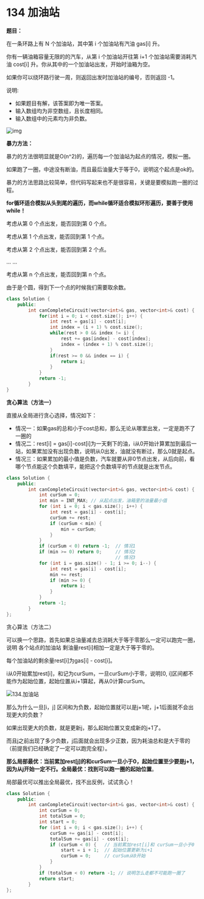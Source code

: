 # 134 加油站

**题目：**

在一条环路上有 N 个加油站，其中第 i 个加油站有汽油 gas[i] 升。

你有一辆油箱容量无限的的汽车，从第 i 个加油站开往第 i+1 个加油站需要消耗汽油 cost[i] 升。你从其中的一个加油站出发，开始时油箱为空。

如果你可以绕环路行驶一周，则返回出发时加油站的编号，否则返回 -1。

说明:

- 如果题目有解，该答案即为唯一答案。
- 输入数组均为非空数组，且长度相同。
- 输入数组中的元素均为非负数。

![img](https://pic.leetcode-cn.com/a3b1d46544160566b53ff291a5de91e2a3452a5da118569f92df94b95f869a44.jpg)



**暴力方法：**

暴力的方法很明显就是O(n^2)的，遍历每一个加油站为起点的情况，模拟一圈。

如果跑了一圈，中途没有断油，而且最后油量大于等于0，说明这个起点是ok的。

暴力的方法思路比较简单，但代码写起来也不是很容易，关键是要模拟跑一圈的过程。

**for循环适合模拟从头到尾的遍历，而while循环适合模拟环形遍历，要善于使用while！**



考虑从第 0 个点出发，能否回到第 0 个点。

考虑从第 1 个点出发，能否回到第 1 个点。

考虑从第 2 个点出发，能否回到第 2 个点。

... ...

考虑从第 n 个点出发，能否回到第 n 个点。

由于是个圆，得到下一个点的时候我们需要取余数。



```c++
class Solution {
    public:
    	int canCompleteCircuit(vector<int>& gas, vector<int>& cost) {
            for(int i = 0; i < cost.size(); i++) {
                int rest = gas[i] - cost[i];
                int index = (i + 1) % cost.size();
                while(rest > 0 && index != i) {
                    rest += gas[index] - cost[index];
                	index = (index + 1) % cost.size();
                }
                if(rest >= 0 && index == i) {
                    return i;
                }
            }
            return -1;
        }
}
```



**贪心算法（方法一）**

直接从全局进行贪心选择，情况如下：

- 情况一：如果gas的总和小于cost总和，那么无论从哪里出发，一定是跑不了一圈的
- 情况二：rest[i] = gas[i]-cost[i]为一天剩下的油，i从0开始计算累加到最后一站，如果累加没有出现负数，说明从0出发，油就没有断过，那么0就是起点。
- 情况三：如果累加的最小值是负数，汽车就要从非0节点出发，从后向前，看哪个节点能这个负数填平，能把这个负数填平的节点就是出发节点。

```cpp
class Solution {
    public:
        int canCompleteCircuit(vector<int>& gas, vector<int>& cost) {
            int curSum = 0;
            int min = INT_MAX; // 从起点出发，油箱里的油量最小值
            for (int i = 0; i < gas.size(); i++) {
                int rest = gas[i] - cost[i];
                curSum += rest;
                if (curSum < min) {
                    min = curSum;
                }
            }
            if (curSum < 0) return -1;  // 情况1
            if (min >= 0) return 0;     // 情况2
                                        // 情况3
            for (int i = gas.size() - 1; i >= 0; i--) {
                int rest = gas[i] - cost[i];
                min += rest;
                if (min >= 0) {
                    return i;
                }
            }
            return -1;
        }
};
```



贪心算法（方法二）

可以换一个思路，首先如果总油量减去总消耗大于等于零那么一定可以跑完一圈，说明 各个站点的加油站 剩油量rest[i]相加一定是大于等于零的。

每个加油站的剩余量rest[i]为gas[i] - cost[i]。

i从0开始累加rest[i]，和记为curSum，一旦curSum小于零，说明[0, i]区间都不能作为起始位置，起始位置从i+1算起，再从0计算curSum。

![134.加油站](https://img-blog.csdnimg.cn/20201213162821958.png)



那么为什么一旦[i，j] 区间和为负数，起始位置就可以是j+1呢，j+1后面就不会出现更大的负数？

如果出现更大的负数，就是更新j，那么起始位置又变成新的j+1了。

而且j之前出现了多少负数，j后面就会出现多少正数，因为耗油总和是大于零的（前提我们已经确定了一定可以跑完全程）。

**那么局部最优：当前累加rest[j]的和curSum一旦小于0，起始位置至少要是j+1，因为从j开始一定不行。全局最优：找到可以跑一圈的起始位置**。

局部最优可以推出全局最优，找不出反例，试试贪心！

```cpp
class Solution {
    public:
        int canCompleteCircuit(vector<int>& gas, vector<int>& cost) {
            int curSum = 0;
            int totalSum = 0;
            int start = 0;
            for (int i = 0; i < gas.size(); i++) {
                curSum += gas[i] - cost[i];
                totalSum += gas[i] - cost[i];
                if (curSum < 0) {   // 当前累加rest[i]和 curSum一旦小于0
                    start = i + 1;  // 起始位置更新为i+1
                    curSum = 0;     // curSum从0开始
                }
            }
            if (totalSum < 0) return -1; // 说明怎么走都不可能跑一圈了
            return start;
        }
};
```












